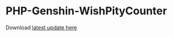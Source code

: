 PHP-Genshin-WishPityCounter
===========================

Download [latest update here](https://github.com/DOTzX/PHP-Genshin-WishPityCounter/archive/refs/heads/master.zip)